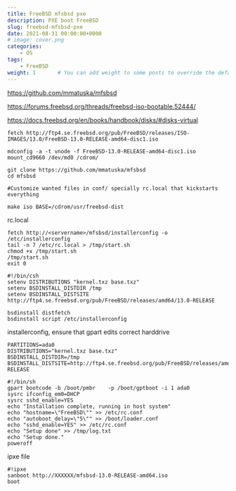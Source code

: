 ```yaml
---
title: FreeBSD mfsbsd pxe
description: PXE boot FreeBSD
slug: freebsd-mfsbsd-pxe
date: 2021-08-31 00:00:00+0000
# image: cover.png
categories:
    - OS
tags:
    - FreeBSD
weight: 1       # You can add weight to some posts to override the default sorting (date descending)
---
```

<!-- wp:paragraph -->
<p><a href="https://github.com/mmatuska/mfsbsd">https://github.com/mmatuska/mfsbsd</a></p>
<!-- /wp:paragraph -->

<!-- wp:paragraph -->
<p><a href="https://forums.freebsd.org/threads/freebsd-iso-bootable.52444/">https://forums.freebsd.org/threads/freebsd-iso-bootable.52444/</a></p>
<!-- /wp:paragraph -->

<!-- wp:paragraph -->
<p><a href="https://docs.freebsd.org/en/books/handbook/disks/#disks-virtual">https://docs.freebsd.org/en/books/handbook/disks/#disks-virtual</a></p>
<!-- /wp:paragraph -->

<!-- wp:code -->
<pre class="wp-block-code"><code>fetch http://ftp4.se.freebsd.org/pub/FreeBSD/releases/ISO-IMAGES/13.0/FreeBSD-13.0-RELEASE-amd64-disc1.iso

mdconfig -a -t vnode -f <meta charset="utf-8">FreeBSD-13.0-RELEASE-amd64-disc1.iso
mount_cd9660 /dev/md0 /cdrom/

<meta charset="utf-8">git clone https://github.com/mmatuska/mfsbsd
cd mfsbsd

#Customize wanted files in conf/ specially rc.local that kickstarts everything

make iso BASE=/cdrom/usr/freebsd-dist
</code></pre>
<!-- /wp:code -->

<!-- wp:paragraph -->
<p>rc.local</p>
<!-- /wp:paragraph -->

<!-- wp:code -->
<pre class="wp-block-code"><code>fetch http://&lt;servername&gt;/mfsbsd/installerconfig -o /etc/installerconfig
tail -n 7 /etc/rc.local &gt; /tmp/start.sh
chmod +x /tmp/start.sh
/tmp/start.sh
exit 0

#!/bin/csh
setenv DISTRIBUTIONS "kernel.txz base.txz"
setenv BSDINSTALL_DISTDIR /tmp
setenv BSDINSTALL_DISTSITE http://ftp4.se.freebsd.org/pub/FreeBSD/releases/amd64/13.0-RELEASE

bsdinstall distfetch
bsdinstall script /etc/installerconfig</code></pre>
<!-- /wp:code -->

<!-- wp:paragraph -->
<p>installerconfig, ensure that gpart edits correct harddrive</p>
<!-- /wp:paragraph -->

<!-- wp:code -->
<pre class="wp-block-code"><code>PARTITIONS=ada0
DISTRIBUTIONS="kernel.txz base.txz"
BSDINSTALL_DISTDIR=/tmp
BSDINSTALL_DISTSITE=http://ftp4.se.freebsd.org/pub/FreeBSD/releases/amd64/13.0-RELEASE

#!/bin/sh
gpart bootcode -b /boot/pmbr    -p /boot/gptboot -i 1 ada0
sysrc ifconfig_em0=DHCP
sysrc sshd_enable=YES
echo "Installation complete, running in host system"
echo "hostname=\"FreeBSD\"" &gt;&gt; /etc/rc.conf
echo "autoboot_delay=\"5\"" &gt;&gt; /boot/loader.conf
echo "sshd_enable=YES" &gt;&gt; /etc/rc.conf
echo "Setup done" &gt;&gt; /tmp/log.txt
echo "Setup done."
poweroff</code></pre>
<!-- /wp:code -->

<!-- wp:paragraph -->
<p>ipxe file</p>
<!-- /wp:paragraph -->

<!-- wp:code -->
<pre class="wp-block-code"><code>#!ipxe
sanboot http://XXXXXX/mfsbsd-13.0-RELEASE-amd64.iso
boot</code></pre>
<!-- /wp:code -->